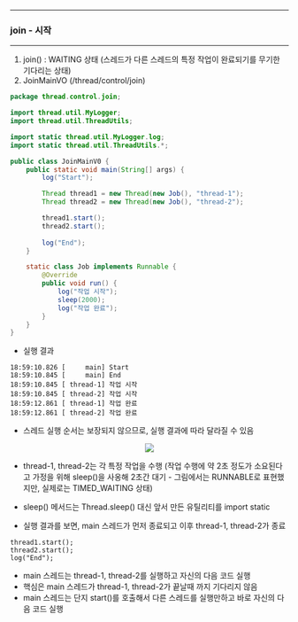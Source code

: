 -----
### join - 시작
-----
1. join() : WAITING 상태 (스레드가 다른 스레드의 특정 작업이 완료되기를 무기한 기다리는 상태)
2. JoinMainVO (/thread/control/join)
```java
package thread.control.join;

import thread.util.MyLogger;
import thread.util.ThreadUtils;

import static thread.util.MyLogger.log;
import static thread.util.ThreadUtils.*;

public class JoinMainV0 {
    public static void main(String[] args) {
        log("Start");

        Thread thread1 = new Thread(new Job(), "thread-1");
        Thread thread2 = new Thread(new Job(), "thread-2");

        thread1.start();
        thread2.start();
        
        log("End");
    }

    static class Job implements Runnable {
        @Override
        public void run() {
            log("작업 시작");
            sleep(2000);
            log("작업 완료");
        }
    }
}
```
  - 실행 결과
```
18:59:10.826 [     main] Start
18:59:10.845 [     main] End
18:59:10.845 [ thread-1] 작업 시작
18:59:10.845 [ thread-2] 작업 시작
18:59:12.861 [ thread-1] 작업 완료
18:59:12.861 [ thread-2] 작업 완료
```
  - 스레드 실행 순서는 보장되지 않으므로, 실행 결과에 따라 달라질 수 있음

<div align="center">
<img src="https://github.com/user-attachments/assets/6d3fb42f-5178-4bb3-8bfd-fcbc06502bdd">
</div>

  - thread-1, thread-2는 각 특정 작업을 수행 (작업 수행에 약 2초 정도가 소요된다고 가정을 위해 sleep()을 사옹해 2초간 대기 - 그림에서는 RUNNABLE로 표현했지만, 실제로는 TIMED_WAITING 상태)
  - sleep() 메서드는 Thread.sleep() 대신 앞서 만든 유틸리티를 import static

  - 실행 결과를 보면, main 스레드가 먼저 종료되고 이후 thread-1, thread-2가 종료
```
thread1.start();
thread2.start();
log("End");
```

  - main 스레드는 thread-1, thread-2를 실행하고 자신의 다음 코드 실행
  - 핵심은 main 스레드가 thread-1, thread-2가 끝날때 까지 기다리지 않음
  - main 스레드는 단지 start()를 호출해서 다른 스레드를 실행만하고 바로 자신의 다음 코드 실행


